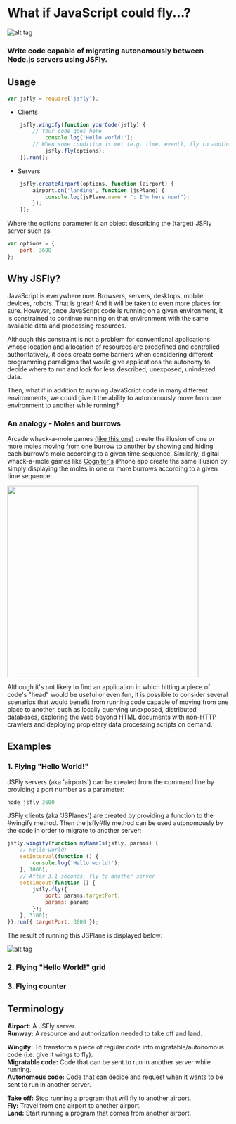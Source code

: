 # What if JavaScript could fly...?
![alt tag](https://github.com/jorgezaccaro/jsfly/blob/master/jsfly_logo.png?raw=true)

### Write code capable of migrating autonomously between Node.js servers using JSFly.  


## Usage
``` js
var jsfly = require('jsfly');
```

* Clients
``` js
    jsfly.wingify(function yourCode(jsfly) {
        // Your code goes here
            console.log('Hello world!');
        // When some condition is met (e.g. time, event), fly to another server
            jsfly.fly(options);
    }).run();
```

* Servers
``` js
    jsfly.createAirport(options, function (airport) {
        airport.on('landing', function (jsPlane) {
            console.log(jsPlane.name + ": I'm here now!");
        });
    });
```  

Where the options parameter is an object describing the (target) JSFly server such as:
``` js
var options = {
    port: 3600
};
```

## Why JSFly?

JavaScript is everywhere now. Browsers, servers, desktops, mobile devices, robots. That is great! And it will be taken to even more places for sure. However, once JavaScript code is running on a given environment, it is constrained to continue running on that environment with the same available data and processing resources.

Although this constraint is not a problem for conventional applications whose location and allocation of resources are predefined and controlled authoritatively, it does create some barriers when considering different programming paradigms that would give applications the autonomy to decide where to run and look for less described, unexposed, unindexed data.

Then, what if in addition to running JavaScript code in many different environments, we could give it the ability to autonomously move from one environment to another while running?

### An analogy - Moles and burrows

Arcade whack-a-mole games [(like this one)](http://4.bp.blogspot.com/-gCEzW_Ddb60/T_X-hs5j5rI/AAAAAAAAO2A/29whhk5BJXs/s320/20060810_whack_a_mole.jpeg) create the illusion of one or more moles moving from one burrow to another by showing and hiding each burrow's mole according to a given time sequence. Similarly, digital whack-a-mole games like [Cogniter's](http://www.cogniter.com/iphone-app-development-india.aspx) iPhone app create the same illusion by simply displaying the moles in one or more burrows according to a given time sequence.

<img src="https://github.com/jorgezaccaro/jsfly/blob/master/images/molesSlow.gif?raw=true" width="435px">

Although it's not likely to find an application in which hitting a piece of code's "head" would be useful or even fun, it is possible to consider several scenarios that would benefit from running code capable of moving from one place to another, such as locally querying unexposed, distributed databases, exploring the Web beyond HTML documents with non-HTTP crawlers and deploying propietary data processing scripts on demand.


## Examples

### 1. Flying "Hello World!"

JSFly servers (aka 'airports') can be created from the command line by providing a port number as a parameter:
``` js
node jsfly 3600
```  

JSFly clients (aka 'JSPlanes') are created by providing a function to the #wingify method. Then the jsfly#fly method can be used autonomously by the code in order to migrate to another server:
``` js
jsfly.wingify(function myNameIs(jsfly, params) {
    // Hello world!
    setInterval(function () {
        console.log('Hello world!');
    }, 1000);
    // After 3.1 seconds, fly to another server
    setTimeout(function () {
        jsfly.fly({
            port: params.targetPort,
            params: params
        });
    }, 3100);
}).run({ targetPort: 3600 });
```  

The result of running this JSPlane is displayed below:

![alt tag](https://github.com/jorgezaccaro/jsfly/blob/master/images/flyingHelloWorld.gif?raw=true)

### 2. Flying "Hello World!" grid

### 3. Flying counter


## Terminology

   **Airport:** A JSFly server.  
   **Runway:** A resource and authorization needed to take off and land.  

   **Wingify:** To transform a piece of regular code into migratable/autonomous code (i.e. give it wings to fly).  
   **Migratable code:** Code that can be sent to run in another server while running.  
   **Autonomous code:** Code that can decide and request when it wants to be sent to run in another server.  

   **Take off:** Stop running a program that will fly to another airport.  
   **Fly:** Travel from one airport to another airport.  
   **Land:** Start running a program that comes from another airport.  
